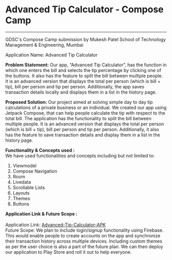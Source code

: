 # Advanced Tip Calculator - Compose Camp

---

GDSC's Compose Camp submission by Mukesh Patel School of Technology Management &amp; Engineering, Mumbai

Application Name: Advanced Tip Calculator

<b> Problem Statement:</b>
Our app, “Advanced Tip Calculator”, has the function in which one enters the bill and selects the tip percentage by clicking one of the buttons. It also has the feature to split the bill between multiple people. It is an advanced version that displays the total per person (which is bill + tip), bill per person and tip per person. Additionally, the app saves transaction details locally and displays them in a list in the history page.
<br>

<b> Proposed Solution:</b>
Our project aimed at solving simple day to day tip calculations of a private business or an individual. We created our app using Jetpack Compose, that can help people calculate the tip with respect to the total bill. The application has the functionality to split the bill between multiple people. It is an advanced version that displays the total per person (which is bill + tip), bill per person and tip per person. Additionally, it also has the feature to save transaction details and display them in a list in the history page.
<br>

<b> Functionality & Concepts used : </b> <br>
We have used functionalities and concepts including but not limited to:
1) Viewmodel
2) Compose Navigation
3) Room
4) Livedata
5) Scrollable Lists
6) Layouts
7) Themes
8) Buttons

<b> Application Link & Future Scope : </b>
<br> <br>
Application Link: [Advanced-Tip-Calculator-APK](https://drive.google.com/file/d/1xXJanxT2mpZADDUg8TgvABaruUFiTpfz/view?usp=sharing)
<br>
Future Scope: We plan to include login/signup functionality using Firebase. This would enable people to create accounts on the app and synchronize their transaction history across multiple devices. Including custom themes as per the user choice is also a part of the future plan. We can then deploy our application to Play Store and roll it out to help everyone.